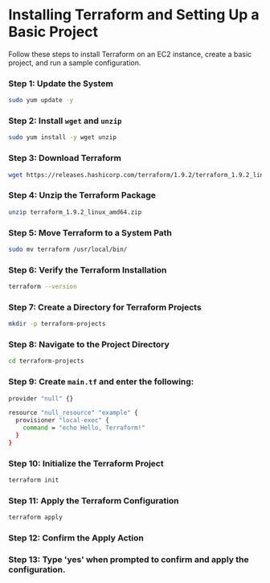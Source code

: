 # Installing Terraform and Setting Up a Basic Project

Follow these steps to install Terraform on an EC2 instance, create a basic project, and run a sample configuration.


### Step 1: Update the System
```bash
sudo yum update -y
```

### Step 2: Install `wget` and `unzip`
```bash
sudo yum install -y wget unzip
```

### Step 3: Download Terraform

```bash
wget https://releases.hashicorp.com/terraform/1.9.2/terraform_1.9.2_linux_amd64.zip
```


### Step 4: Unzip the Terraform Package
```bash
unzip terraform_1.9.2_linux_amd64.zip
```

### Step 5: Move Terraform to a System Path
```bash
sudo mv terraform /usr/local/bin/
```


### Step 6: Verify the Terraform Installation
```bash
terraform --version
```

### Step 7: Create a Directory for Terraform Projects
```bash
mkdir -p terraform-projects
```

### Step 8: Navigate to the Project Directory
```bash
cd terraform-projects
```

### Step 9: Create `main.tf` and enter the following:

```bash
provider "null" {}

resource "null_resource" "example" {
  provisioner "local-exec" {
    command = "echo Hello, Terraform!"
  }
}
```

### Step 10: Initialize the Terraform Project
```bash
terraform init
```


### Step 11: Apply the Terraform Configuration
```bash
terraform apply
```

### Step 12: Confirm the Apply Action

### Step 13: Type 'yes' when prompted to confirm and apply the configuration.
